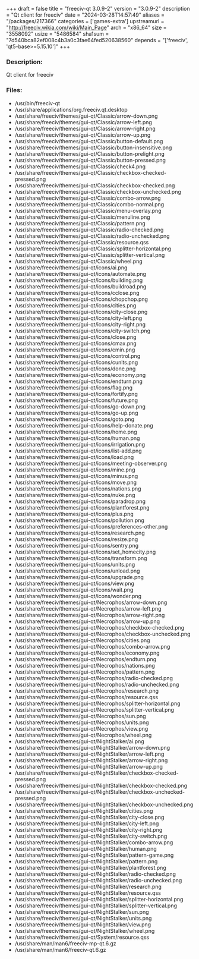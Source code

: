 +++
draft = false
title = "freeciv-qt 3.0.9-2"
version = "3.0.9-2"
description = "Qt client for freeciv"
date = "2024-03-28T14:57:49"
aliases = "/packages/217366"
categories = ['games-extra']
upstreamurl = "http://freeciv.wikia.com/wiki/Main_Page"
arch = "x86_64"
size = "3558092"
usize = "5486584"
sha1sum = "7d540bca82ef008c4b3a0c3fae64fed520638560"
depends = "['freeciv', 'qt5-base>=5.15.10']"
+++
### Description: 
Qt client for freeciv

### Files: 
* /usr/bin/freeciv-qt
* /usr/share/applications/org.freeciv.qt.desktop
* /usr/share/freeciv/themes/gui-qt/Classic/arrow-down.png
* /usr/share/freeciv/themes/gui-qt/Classic/arrow-left.png
* /usr/share/freeciv/themes/gui-qt/Classic/arrow-right.png
* /usr/share/freeciv/themes/gui-qt/Classic/arrow-up.png
* /usr/share/freeciv/themes/gui-qt/Classic/button-default.png
* /usr/share/freeciv/themes/gui-qt/Classic/button-insensitive.png
* /usr/share/freeciv/themes/gui-qt/Classic/button-prelight.png
* /usr/share/freeciv/themes/gui-qt/Classic/button-pressed.png
* /usr/share/freeciv/themes/gui-qt/Classic/check4.png
* /usr/share/freeciv/themes/gui-qt/Classic/checkbox-checked-pressed.png
* /usr/share/freeciv/themes/gui-qt/Classic/checkbox-checked.png
* /usr/share/freeciv/themes/gui-qt/Classic/checkbox-unchecked.png
* /usr/share/freeciv/themes/gui-qt/Classic/combo-arrow.png
* /usr/share/freeciv/themes/gui-qt/Classic/combo-normal.png
* /usr/share/freeciv/themes/gui-qt/Classic/menu-overlay.png
* /usr/share/freeciv/themes/gui-qt/Classic/menuline.png
* /usr/share/freeciv/themes/gui-qt/Classic/pattern.png
* /usr/share/freeciv/themes/gui-qt/Classic/radio-checked.png
* /usr/share/freeciv/themes/gui-qt/Classic/radio-unchecked.png
* /usr/share/freeciv/themes/gui-qt/Classic/resource.qss
* /usr/share/freeciv/themes/gui-qt/Classic/splitter-horizontal.png
* /usr/share/freeciv/themes/gui-qt/Classic/splitter-vertical.png
* /usr/share/freeciv/themes/gui-qt/Classic/wheel.png
* /usr/share/freeciv/themes/gui-qt/icons/ai.png
* /usr/share/freeciv/themes/gui-qt/icons/automate.png
* /usr/share/freeciv/themes/gui-qt/icons/building.png
* /usr/share/freeciv/themes/gui-qt/icons/buildroad.png
* /usr/share/freeciv/themes/gui-qt/icons/cclose.png
* /usr/share/freeciv/themes/gui-qt/icons/chopchop.png
* /usr/share/freeciv/themes/gui-qt/icons/cities.png
* /usr/share/freeciv/themes/gui-qt/icons/city-close.png
* /usr/share/freeciv/themes/gui-qt/icons/city-left.png
* /usr/share/freeciv/themes/gui-qt/icons/city-right.png
* /usr/share/freeciv/themes/gui-qt/icons/city-switch.png
* /usr/share/freeciv/themes/gui-qt/icons/close.png
* /usr/share/freeciv/themes/gui-qt/icons/cmax.png
* /usr/share/freeciv/themes/gui-qt/icons/cmin.png
* /usr/share/freeciv/themes/gui-qt/icons/control.png
* /usr/share/freeciv/themes/gui-qt/icons/cunits.png
* /usr/share/freeciv/themes/gui-qt/icons/done.png
* /usr/share/freeciv/themes/gui-qt/icons/economy.png
* /usr/share/freeciv/themes/gui-qt/icons/endturn.png
* /usr/share/freeciv/themes/gui-qt/icons/flag.png
* /usr/share/freeciv/themes/gui-qt/icons/fortify.png
* /usr/share/freeciv/themes/gui-qt/icons/future.png
* /usr/share/freeciv/themes/gui-qt/icons/go-down.png
* /usr/share/freeciv/themes/gui-qt/icons/go-up.png
* /usr/share/freeciv/themes/gui-qt/icons/goto.png
* /usr/share/freeciv/themes/gui-qt/icons/help-donate.png
* /usr/share/freeciv/themes/gui-qt/icons/home.png
* /usr/share/freeciv/themes/gui-qt/icons/human.png
* /usr/share/freeciv/themes/gui-qt/icons/irrigation.png
* /usr/share/freeciv/themes/gui-qt/icons/list-add.png
* /usr/share/freeciv/themes/gui-qt/icons/load.png
* /usr/share/freeciv/themes/gui-qt/icons/meeting-observer.png
* /usr/share/freeciv/themes/gui-qt/icons/mine.png
* /usr/share/freeciv/themes/gui-qt/icons/minus.png
* /usr/share/freeciv/themes/gui-qt/icons/move.png
* /usr/share/freeciv/themes/gui-qt/icons/nations.png
* /usr/share/freeciv/themes/gui-qt/icons/nuke.png
* /usr/share/freeciv/themes/gui-qt/icons/paradrop.png
* /usr/share/freeciv/themes/gui-qt/icons/plantforest.png
* /usr/share/freeciv/themes/gui-qt/icons/plus.png
* /usr/share/freeciv/themes/gui-qt/icons/pollution.png
* /usr/share/freeciv/themes/gui-qt/icons/preferences-other.png
* /usr/share/freeciv/themes/gui-qt/icons/research.png
* /usr/share/freeciv/themes/gui-qt/icons/resize.png
* /usr/share/freeciv/themes/gui-qt/icons/sentry.png
* /usr/share/freeciv/themes/gui-qt/icons/set_homecity.png
* /usr/share/freeciv/themes/gui-qt/icons/transform.png
* /usr/share/freeciv/themes/gui-qt/icons/units.png
* /usr/share/freeciv/themes/gui-qt/icons/unload.png
* /usr/share/freeciv/themes/gui-qt/icons/upgrade.png
* /usr/share/freeciv/themes/gui-qt/icons/view.png
* /usr/share/freeciv/themes/gui-qt/icons/wait.png
* /usr/share/freeciv/themes/gui-qt/icons/wonder.png
* /usr/share/freeciv/themes/gui-qt/Necrophos/arrow-down.png
* /usr/share/freeciv/themes/gui-qt/Necrophos/arrow-left.png
* /usr/share/freeciv/themes/gui-qt/Necrophos/arrow-right.png
* /usr/share/freeciv/themes/gui-qt/Necrophos/arrow-up.png
* /usr/share/freeciv/themes/gui-qt/Necrophos/checkbox-checked.png
* /usr/share/freeciv/themes/gui-qt/Necrophos/checkbox-unchecked.png
* /usr/share/freeciv/themes/gui-qt/Necrophos/cities.png
* /usr/share/freeciv/themes/gui-qt/Necrophos/combo-arrow.png
* /usr/share/freeciv/themes/gui-qt/Necrophos/economy.png
* /usr/share/freeciv/themes/gui-qt/Necrophos/endturn.png
* /usr/share/freeciv/themes/gui-qt/Necrophos/nations.png
* /usr/share/freeciv/themes/gui-qt/Necrophos/pattern.png
* /usr/share/freeciv/themes/gui-qt/Necrophos/radio-checked.png
* /usr/share/freeciv/themes/gui-qt/Necrophos/radio-unchecked.png
* /usr/share/freeciv/themes/gui-qt/Necrophos/research.png
* /usr/share/freeciv/themes/gui-qt/Necrophos/resource.qss
* /usr/share/freeciv/themes/gui-qt/Necrophos/splitter-horizontal.png
* /usr/share/freeciv/themes/gui-qt/Necrophos/splitter-vertical.png
* /usr/share/freeciv/themes/gui-qt/Necrophos/sun.png
* /usr/share/freeciv/themes/gui-qt/Necrophos/units.png
* /usr/share/freeciv/themes/gui-qt/Necrophos/view.png
* /usr/share/freeciv/themes/gui-qt/Necrophos/wheel.png
* /usr/share/freeciv/themes/gui-qt/NightStalker/ai.png
* /usr/share/freeciv/themes/gui-qt/NightStalker/arrow-down.png
* /usr/share/freeciv/themes/gui-qt/NightStalker/arrow-left.png
* /usr/share/freeciv/themes/gui-qt/NightStalker/arrow-right.png
* /usr/share/freeciv/themes/gui-qt/NightStalker/arrow-up.png
* /usr/share/freeciv/themes/gui-qt/NightStalker/checkbox-checked-pressed.png
* /usr/share/freeciv/themes/gui-qt/NightStalker/checkbox-checked.png
* /usr/share/freeciv/themes/gui-qt/NightStalker/checkbox-unchecked-pressed.png
* /usr/share/freeciv/themes/gui-qt/NightStalker/checkbox-unchecked.png
* /usr/share/freeciv/themes/gui-qt/NightStalker/cities.png
* /usr/share/freeciv/themes/gui-qt/NightStalker/city-close.png
* /usr/share/freeciv/themes/gui-qt/NightStalker/city-left.png
* /usr/share/freeciv/themes/gui-qt/NightStalker/city-right.png
* /usr/share/freeciv/themes/gui-qt/NightStalker/city-switch.png
* /usr/share/freeciv/themes/gui-qt/NightStalker/combo-arrow.png
* /usr/share/freeciv/themes/gui-qt/NightStalker/human.png
* /usr/share/freeciv/themes/gui-qt/NightStalker/pattern-game.png
* /usr/share/freeciv/themes/gui-qt/NightStalker/pattern.png
* /usr/share/freeciv/themes/gui-qt/NightStalker/plantforest.png
* /usr/share/freeciv/themes/gui-qt/NightStalker/radio-checked.png
* /usr/share/freeciv/themes/gui-qt/NightStalker/radio-unchecked.png
* /usr/share/freeciv/themes/gui-qt/NightStalker/research.png
* /usr/share/freeciv/themes/gui-qt/NightStalker/resource.qss
* /usr/share/freeciv/themes/gui-qt/NightStalker/splitter-horizontal.png
* /usr/share/freeciv/themes/gui-qt/NightStalker/splitter-vertical.png
* /usr/share/freeciv/themes/gui-qt/NightStalker/sun.png
* /usr/share/freeciv/themes/gui-qt/NightStalker/units.png
* /usr/share/freeciv/themes/gui-qt/NightStalker/view.png
* /usr/share/freeciv/themes/gui-qt/NightStalker/wheel.png
* /usr/share/freeciv/themes/gui-qt/System/resource.qss
* /usr/share/man/man6/freeciv-mp-qt.6.gz
* /usr/share/man/man6/freeciv-qt.6.gz
